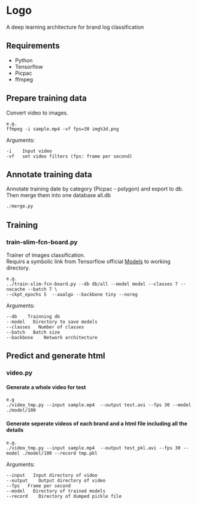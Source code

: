 # Logo
A deep learning architecture for brand log classification    
## Requirements
* Python   
* Tensorflow 
* Picpac
* ffmpeg
## Prepare training data
Convert video to images. 
```
e.g.
ffmpeg -i sample.mp4 -vf fps=30 img%3d.png
```
Arguments:
```
-i    Input video 
-vf   set video filters (fps: frame per second)
```

## Annotate training data
Annotate training date by category (Picpac - polygon) and export to db.    
Then merge them into one database all.db  
```Python
./merge.py
```

## Training 
### train-slim-fcn-board.py 
Trainer of images classification.  
Requirs a symbolic link from Tensorflow official [Models](https://github.com/tensorflow/models) to working directory.
```
e.g.
../train-slim-fcn-board.py --db db/all --model model --classes 7 --nocache --batch 7 \
--ckpt_epochs 5  --aaalgo --backbone tiny --noreg
```
Arguments:
```
--db    Trainning db
--model   Directory to save models
--classes   Number of classes 
--batch   Batch size 
--backbone    Network architecture
```

## Predict and generate html
### video.py
#### Generate a whole video for test 
```
e.g
./video_tmp.py --input sample.mp4  --output test.avi --fps 30 --model ./model/100 
```
#### Generate seperate videos of each brand and a html file including all the details
```
e.g.
./video_tmp.py --input sample.mp4  --output test_pkl.avi --fps 30 --model ./model/100 --record tmp.pkl 
```
Arguments:
```
--input   Input directory of video
--output    Output directory of video 
--fps   Frame per second
--model   Directory of trained models
--record    Directory of dumped pickle file 

```




